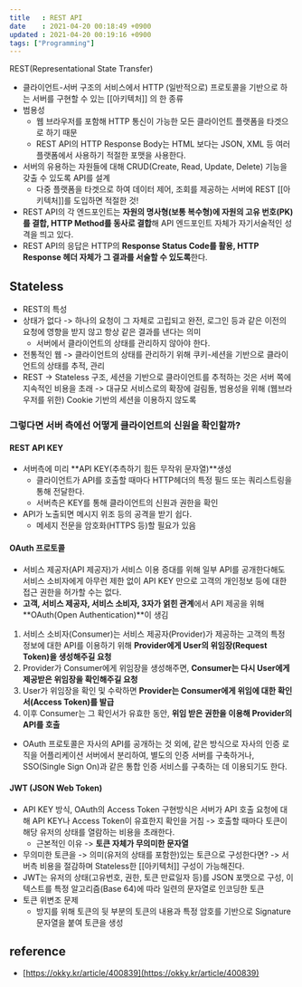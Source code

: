 ```yaml
---
title   : REST API
date    : 2021-04-20 00:18:49 +0900
updated : 2021-04-20 00:19:16 +0900
tags: ["Programming"]
---
```


REST(Representational State Transfer)  

- 클라이언트-서버 구조의 서비스에서 HTTP (일반적으로) 프로토콜을 기반으로 하는 서버를 구현할 수 있는 [[아키텍처]] 의 한 종류  
- 범용성 
  - 웹 브라우저를 포함해 HTTP 통신이 가능한 모든 클라이언트 플랫폼을 타겟으로 하기 때문  
  - REST API의 HTTP Response Body는 HTML 보다는 JSON, XML 등 여러 플랫폼에서 사용하기 적절한 포맷을 사용한다.  
- 서버의 유용하는 자원들에 대해 CRUD(Create, Read, Update, Delete) 기능을 갖출 수 있도록 API를 설계  
  - 다중 플랫폼을 타겟으로 하여 데이터 제어, 조회를 제공하는 서버에 REST [[아키텍처]]를 도입하면 적절한 것! 
- REST API의 각 엔드포인트는 **자원의 명사형(보통 복수형)에 자원의 고유 번호(PK)를 결합, HTTP Method를 동사로 결합**해 API 엔드포인트 자체가 자기서술적인 성격을 띄고 있다.   
- REST API의 응답은 HTTP의 **Response Status Code를 활용, HTTP Response 헤더 자체가 그 결과를 서술할 수 있도록**한다.  


## Stateless 
- REST의 특성 
- 상태가 없다 -> 하나의 요청이 그 자체로 고립되고 완전, 로그인 등과 같은 이전의 요청에 영향을 받지 않고 항상 같은 결과를 낸다는 의미  
	- 서버에서 클라이언트의 상태를 관리하지 않아야 한다.  
- 전통적인 웹 -> 클라이언트의 상태를 관리하기 위해 쿠키-세션을 기반으로 클라이언트의 상태를 추적, 관리  
- REST -> Stateless 구조, 세션을 기반으로 클라이언트를 추적하는 것은 서버 쪽에 지속적인 비용을 초래 -> 대규모 서비스로의 확장에 걸림돌, 범용성을 위해 (웹브라우저를 위한) Cookie 기반의 세션을 이용하지 않도록

### 그렇다면 서버 측에선 어떻게 클라이언트의 신원을 확인할까? 
#### REST API KEY 
- 서버측에 미리 **API KEY(추측하기 힘든 무작위 문자열)**생성
	- 클라이언트가 API를 호출할 때마다 HTTP헤더의 특정 필드 또는 쿼리스트링을 통해 전달한다.  
	- 서버측은 KEY를 통해 클라이언트의 신원과 권한을 확인 
- API가 노출되면 메시지 위조 등의 공격을 받기 쉽다. 
	- 메세지 전문을 암호화(HTTPS 등)할 필요가 있음 

#### OAuth 프로토콜 
- 서비스 제공자(API 제공자)가 서비스 이용 증대를 위해 일부 API를 공개한다해도 서비스 소비자에게 아무런 제한 없이 API KEY 만으로 고객의 개인정보 등에 대한 접근 권한을 허가할 수는 없다.  
- **고객, 서비스 제공자, 서비스 소비자, 3자가 얽힌 관계**에서 API 제공을 위해 **OAuth(Open Authentication)**이 생김 

1. 서비스 소비자(Consumer)는 서비스 제공자(Provider)가 제공하는 고객의 특정 정보에 대한 API를 이용하기 위해 **Provider에게 User의 위임장(Request Token)을 생성해주길 요청**
2. Provider가 Consumer에게 위임장을 생성해주면, **Consumer는 다시 User에게 제공받은 위임장을 확인해주길 요청**
3. User가 위임장을 확인 및 수락하면 **Provider는 Consumer에게 위임에 대한 확인서(Access Token)를 발급**
4. 이후 Consumer는 그 확인서가 유효한 동안, **위임  받은 권한을 이용해 Provider의 API를 호출**

- OAuth 프로토콜은 자사의 API를 공개하는 것 외에, 같은 방식으로 자사의 인증 로직을 어플리케이션 서버에서 분리하여, 별도의 인증 서버를 구축하거나, SSO(Single Sign On)과 같은 통합 인증 서비스를 구축하는 데 이용되기도 한다. 

#### JWT (JSON Web Token)  
- API KEY 방식, OAuth의 Access Token 구현방식은 서버가 API 호출 요청에 대해 API KEY나 Access Token이 유효한지 확인을 거침 -> 호출할 때마다 토큰이 해당 유저의 상태를 열람하는 비용을 초래한다.   
	- 근본적인 이유 -> **토큰 자체가 무의미한 문자열**  
- 무의미한 토큰을 -> 의미(유저의 상태를 포함한)있는 토큰으로 구성한다면? -> 서버측 비용을 절감하며 Stateless한 [[아키텍처]] 구성이 가능해진다. 
- JWT는 유저의 상태(고유번호, 권한, 토큰 만료일자 등)를 JSON 포맷으로 구성, 이 텍스트를 특정 알고리즘(Base 64)에 따라 일련의 문자열로 인코딩한 토큰 
- 토큰 위변조 문제
	- 방지를 위해 토큰의 뒷 부분의 토큰의 내용과 특정 암호를 기반으로 Signature 문자열을 붙여 토큰을 생성 

## reference 
- [https://okky.kr/article/400839](https://okky.kr/article/400839)